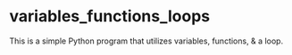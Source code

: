# variables_functions_loops
This is a simple Python program that utilizes variables, functions, &amp; a loop.
